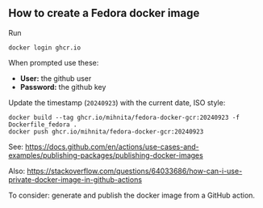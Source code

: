 ## How to create a Fedora docker image

Run
```
docker login ghcr.io
```

When prompted use these:

* **User:** the github user
* **Password:** the github key

Update the timestamp (`20240923`) with the current date, ISO style:
```
docker build --tag ghcr.io/mihnita/fedora-docker-gcr:20240923 -f Dockerfile_fedora .
docker push ghcr.io/mihnita/fedora-docker-gcr:20240923
```

See:
https://docs.github.com/en/actions/use-cases-and-examples/publishing-packages/publishing-docker-images

Also:
https://stackoverflow.com/questions/64033686/how-can-i-use-private-docker-image-in-github-actions

To consider: generate and publish the docker image from a GitHub action.

